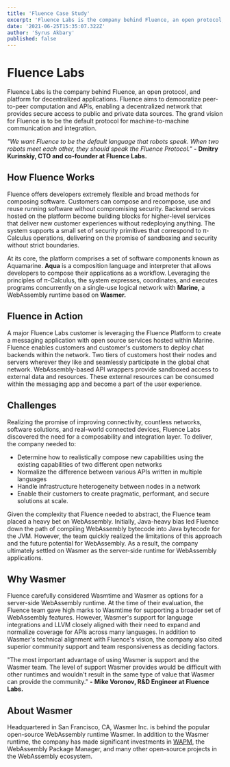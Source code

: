 ```yaml
---
title: 'Fluence Case Study'
excerpt: 'Fluence Labs is the company behind Fluence, an open protocol, and platform for decentralized applications.'
date: '2021-06-25T15:35:07.322Z'
author: 'Syrus Akbary'
published: false
---
```


# Fluence Labs

Fluence Labs is the company behind Fluence, an open protocol, and platform for decentralized applications. Fluence aims to democratize peer-to-peer computation and APIs, enabling a decentralized network that provides secure access to public and private data sources. The grand vision for Fluence is to be the default protocol for machine-to-machine communication and integration.

*"We want Fluence to be the default language that robots speak. When two robots meet each other, they should speak the Fluence Protocol."* **-** **Dmitry Kurinskiy, CTO and co-founder at Fluence Labs.**

## How Fluence Works

Fluence offers developers extremely flexible and broad methods for composing software. Customers can compose and recompose, use and reuse running software without compromising security. Backend services hosted on the platform become building blocks for higher-level services that deliver new customer experiences without redeploying anything. The system supports a small set of security primitives that correspond to π-Calculus operations, delivering on the promise of sandboxing and security without strict boundaries.

At its core, the platform comprises a set of software components known as Aquamarine. **Aqua** is a composition language and interpreter that allows developers to compose their applications as a workflow. Leveraging the principles of π-Calculus, the system expresses, coordinates, and executes programs concurrently on a single-use logical network with **Marine,** a WebAssembly runtime based on **Wasmer.**

## Fluence in Action

A major Fluence Labs customer is leveraging the Fluence Platform to create a messaging application with open source services hosted within Marine. Fluence enables customers and customer's customers to deploy chat backends within the network. Two tiers of customers host their nodes and servers wherever they like and seamlessly participate in the global chat network. WebAssembly-based API wrappers provide sandboxed access to external data and resources. These external resources can be consumed within the messaging app and become a part of the user experience.

## Challenges

Realizing the promise of improving connectivity, countless networks, software solutions, and real-world connected devices, Fluence Labs discovered the need for a composability and integration layer. To deliver, the company needed to:

- Determine how to realistically compose new capabilities using the existing capabilities of two different open networks
- Normalize the difference between various APIs written in multiple languages
- Handle infrastructure heterogeneity between nodes in a network
- Enable their customers to create pragmatic, performant, and secure solutions at scale.

Given the complexity that Fluence needed to abstract, the Fluence team placed a heavy bet on WebAssembly. Initially, Java-heavy bias led Fluence down the path of compiling WebAssembly bytecode into Java bytecode for the JVM. However, the team quickly realized the limitations of this approach and the future potential for WebAssembly. As a result, the company ultimately settled on Wasmer as the server-side runtime for WebAssembly applications.

## Why Wasmer

Fluence carefully considered Wasmtime and Wasmer as options for a server-side WebAssembly runtime. At the time of their evaluation, the Fluence team gave high marks to Wasmtime for supporting a broader set of WebAssembly features. However, Wasmer's support for language integrations and LLVM closely aligned with their need to expand and normalize coverage for APIs across many languages. In addition to Wasmer's technical alignment with Fluence's vision, the company also cited superior community support and team responsiveness as deciding factors.

"The most important advantage of using Wasmer is support and the Wasmer team. The level of support Wasmer provides would be difficult with other runtimes and wouldn't result in the same type of value that Wasmer can provide the community." **-** **Mike Voronov, R&D Engineer at Fluence Labs.**

## About Wasmer

Headquartered in San Francisco, CA, Wasmer Inc. is behind the popular open-source WebAssembly runtime Wasmer. In addition to the Wasmer runtime, the company has made significant investments in [WAPM](https://wapm.io/), the WebAssembly Package Manager, and many other open-source projects in the WebAssembly ecosystem.